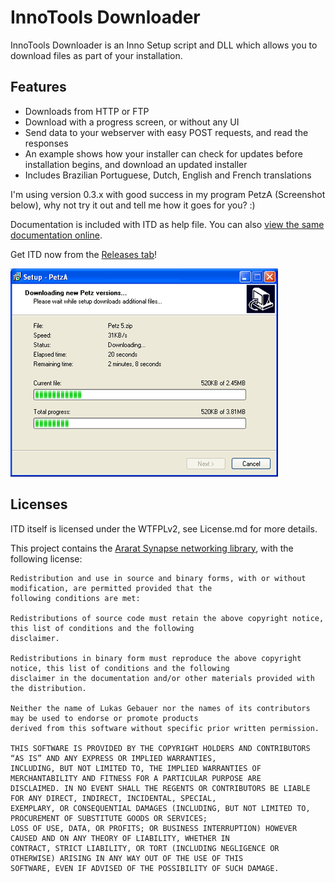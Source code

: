 # InnoTools Downloader
InnoTools Downloader is an Inno Setup script and DLL which allows you to download files as part of your installation. 

## Features
- Downloads from HTTP or FTP
- Download with a progress screen, or without any UI
- Send data to your webserver with easy POST requests, and read the responses
- An example shows how your installer can check for updates before installation begins, and download an updated installer
- Includes Brazilian Portuguese, Dutch, English and French translations

I'm using version 0.3.x with good success in my program PetzA (Screenshot below), why not try it out and tell me how it goes for you? :) 

Documentation is included with ITD as help file. You can also [view the same documentation online](http://www.sherlocksoftware.org/innotools/itdhelp/index.html). 

Get ITD now from the [Releases tab](https://github.com/thenickdude/InnoTools-Downloader/releases)!

![PetzA installation screenshot](screenshots/itd_ui.png) 

## Licenses

ITD itself is licensed under the WTFPLv2, see License.md for more details.

This project contains the [Ararat Synapse networking library](http://www.ararat.cz/synapse/doku.php/start), with the following license:

    Redistribution and use in source and binary forms, with or without modification, are permitted provided that the
    following conditions are met:
    
    Redistributions of source code must retain the above copyright notice, this list of conditions and the following 
    disclaimer.
    
    Redistributions in binary form must reproduce the above copyright notice, this list of conditions and the following 
    disclaimer in the documentation and/or other materials provided with the distribution.
    
    Neither the name of Lukas Gebauer nor the names of its contributors may be used to endorse or promote products 
    derived from this software without specific prior written permission.
    
    THIS SOFTWARE IS PROVIDED BY THE COPYRIGHT HOLDERS AND CONTRIBUTORS “AS IS” AND ANY EXPRESS OR IMPLIED WARRANTIES,
    INCLUDING, BUT NOT LIMITED TO, THE IMPLIED WARRANTIES OF MERCHANTABILITY AND FITNESS FOR A PARTICULAR PURPOSE ARE 
    DISCLAIMED. IN NO EVENT SHALL THE REGENTS OR CONTRIBUTORS BE LIABLE FOR ANY DIRECT, INDIRECT, INCIDENTAL, SPECIAL, 
    EXEMPLARY, OR CONSEQUENTIAL DAMAGES (INCLUDING, BUT NOT LIMITED TO, PROCUREMENT OF SUBSTITUTE GOODS OR SERVICES; 
    LOSS OF USE, DATA, OR PROFITS; OR BUSINESS INTERRUPTION) HOWEVER CAUSED AND ON ANY THEORY OF LIABILITY, WHETHER IN 
    CONTRACT, STRICT LIABILITY, OR TORT (INCLUDING NEGLIGENCE OR OTHERWISE) ARISING IN ANY WAY OUT OF THE USE OF THIS 
    SOFTWARE, EVEN IF ADVISED OF THE POSSIBILITY OF SUCH DAMAGE.